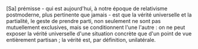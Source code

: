 [Sa] prémisse - qui est aujourd'hui, à notre époque de relativisme postmoderne, plus pertinente que jamais - est que la vérité universelle et la partialité, le geste de prendre parti, non seulement ne sont pas mutuellement exclusives, mais se conditionnent l'une l'autre : on ne peut exposer la vérité universelle d'une situation concrète que d'un point de vue entièrement partisan ; la vérité est, par définition, unilatérale.
